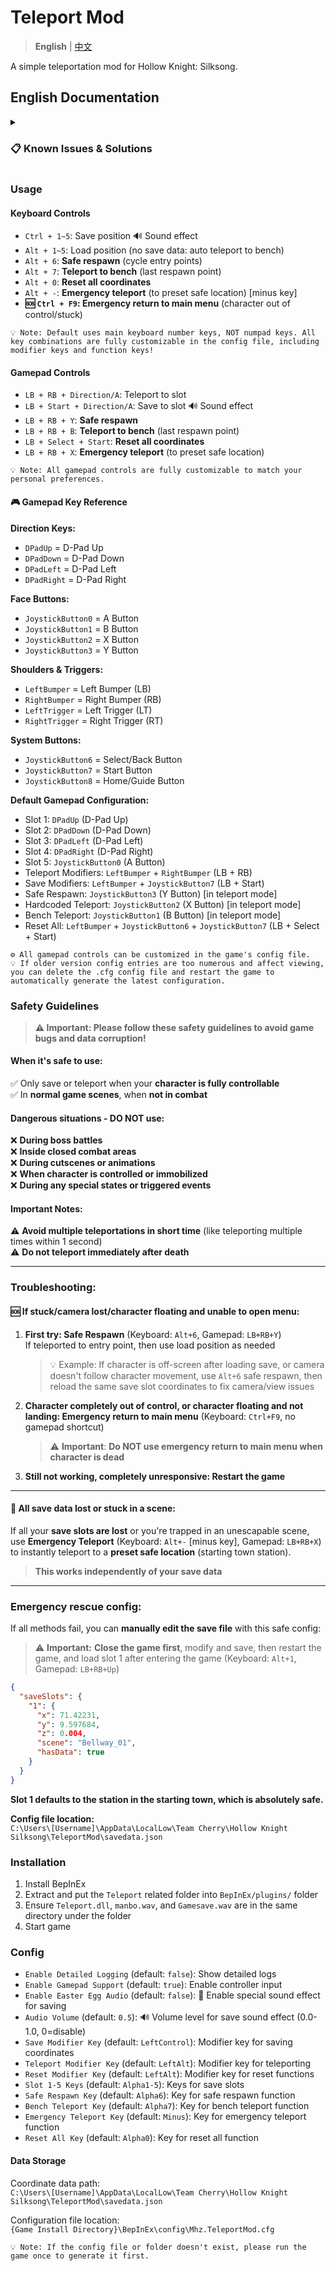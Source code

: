 # Teleport Mod

> **English** | [中文](README_zh.md)

A simple teleportation mod for Hollow Knight: Silksong.

## English Documentation

<details>
<summary><h3>📋 Known Issues & Solutions</h3></summary>

#### 🔧 Camera Issues
If you find the character is off-screen after teleporting, or the camera doesn't follow character movement (character walks directly out of screen boundaries), this is usually caused by skipping the game's camera transition mechanism during teleportation. For solutions, please refer to the Safe Respawn function in the [Troubleshooting Guide](#troubleshooting).

#### ⚠️ Teleporting to Unlocked Entry Points  
Both teleportation and Safe Respawn functions may sometimes teleport the character to unlocked entry points. Due to potential obstacles at unlocked entrances, the character might be "pushed into" unexpected closed areas. If you find yourself trapped in a scene that you cannot normally exit, please:
- Use **Teleport to Bench** function to return to the last save point
- Or use **Emergency Teleport** to return to a safe location
- Temporarily avoid saving coordinates in such areas

📍 **Special Note**: The "MEMORIUM" scene (requires double jump to reach) is prone to this issue. If teleported there before unlocking double jump, you will be trapped in the scene, please be extra careful.

</details>

### Usage

#### Keyboard Controls
- `Ctrl + 1~5`: Save position 🔊 Sound effect
- `Alt + 1~5`: Load position (no save data: auto teleport to bench)
- `Alt + 6`: **Safe respawn** (cycle entry points)
- `Alt + 7`: **Teleport to bench** (last respawn point)
- `Alt + 0`: **Reset all coordinates**
- `Alt + -`: **Emergency teleport** (to preset safe location) [minus key]
- **🆘 `Ctrl + F9`: Emergency return to main menu** (character out of control/stuck)

```
💡 Note: Default uses main keyboard number keys, NOT numpad keys. All key combinations are fully customizable in the config file, including modifier keys and function keys!
```

#### Gamepad Controls
- `LB + RB + Direction/A`: Teleport to slot
- `LB + Start + Direction/A`: Save to slot 🔊 Sound effect
- `LB + RB + Y`: **Safe respawn**
- `LB + RB + B`: **Teleport to bench** (last respawn point)
- `LB + Select + Start`: **Reset all coordinates**
- `LB + RB + X`: **Emergency teleport** (to preset safe location)

```
💡 Note: All gamepad controls are fully customizable to match your personal preferences.
```

#### 🎮 Gamepad Key Reference

**Direction Keys:**
- `DPadUp` = D-Pad Up
- `DPadDown` = D-Pad Down  
- `DPadLeft` = D-Pad Left
- `DPadRight` = D-Pad Right

**Face Buttons:**
- `JoystickButton0` = A Button
- `JoystickButton1` = B Button
- `JoystickButton2` = X Button
- `JoystickButton3` = Y Button

**Shoulders & Triggers:**
- `LeftBumper` = Left Bumper (LB)
- `RightBumper` = Right Bumper (RB)
- `LeftTrigger` = Left Trigger (LT)
- `RightTrigger` = Right Trigger (RT)

**System Buttons:**
- `JoystickButton6` = Select/Back Button
- `JoystickButton7` = Start Button
- `JoystickButton8` = Home/Guide Button

**Default Gamepad Configuration:**
- Slot 1: `DPadUp` (D-Pad Up)
- Slot 2: `DPadDown` (D-Pad Down)
- Slot 3: `DPadLeft` (D-Pad Left)
- Slot 4: `DPadRight` (D-Pad Right)
- Slot 5: `JoystickButton0` (A Button)
- Teleport Modifiers: `LeftBumper` + `RightBumper` (LB + RB)
- Save Modifiers: `LeftBumper` + `JoystickButton7` (LB + Start)
- Safe Respawn: `JoystickButton3` (Y Button) [in teleport mode]
- Hardcoded Teleport: `JoystickButton2` (X Button) [in teleport mode]
- Bench Teleport: `JoystickButton1` (B Button) [in teleport mode]
- Reset All: `LeftBumper` + `JoystickButton6` + `JoystickButton7` (LB + Select + Start)

```
⚙️ All gamepad controls can be customized in the game's config file.
💡 If older version config entries are too numerous and affect viewing, you can delete the .cfg config file and restart the game to automatically generate the latest configuration.
```

### Safety Guidelines

> **⚠️ Important: Please follow these safety guidelines to avoid game bugs and data corruption!**

#### When it's safe to use:
✅ Only save or teleport when your **character is fully controllable**  
✅ In **normal game scenes**, when **not in combat**

#### Dangerous situations - DO NOT use:
❌ **During boss battles**  
❌ **Inside closed combat areas**  
❌ **During cutscenes or animations**  
❌ **When character is controlled or immobilized**  
❌ **During any special states or triggered events**

#### Important Notes:
⚠️ **Avoid multiple teleportations in short time** (like teleporting multiple times within 1 second)  
⚠️ **Do not teleport immediately after death**

---

### Troubleshooting:

#### 🆘 If stuck/camera lost/character floating and unable to open menu:

1. **First try: Safe Respawn** (Keyboard: `Alt+6`, Gamepad: `LB+RB+Y`)  
   If teleported to entry point, then use load position as needed  
   > 💡 Example: If character is off-screen after loading save, or camera doesn't follow character movement, use `Alt+6` safe respawn, then reload the same save slot coordinates to fix camera/view issues

2. **Character completely out of control, or character floating and not landing: Emergency return to main menu** (Keyboard: `Ctrl+F9`, no gamepad shortcut)  
   > ⚠️ **Important**: **Do NOT use emergency return to main menu when character is dead**

3. **Still not working, completely unresponsive: Restart the game**

---

#### 🚨 All save data lost or stuck in a scene:

If all your **save slots are lost** or you're trapped in an unescapable scene, use **Emergency Teleport** (Keyboard: `Alt+-` [minus key], Gamepad: `LB+RB+X`) to instantly teleport to a **preset safe location** (starting town station).

> **This works independently of your save data**

---

### Emergency rescue config:

If all methods fail, you can **manually edit the save file** with this safe config:

> ⚠️ **Important:** **Close the game first**, modify and save, then restart the game, and load slot 1 after entering the game (Keyboard: `Alt+1`, Gamepad: `LB+RB+Up`)

```json
{
  "saveSlots": {
    "1": {
      "x": 71.42231,
      "y": 9.597684,
      "z": 0.004,
      "scene": "Bellway_01",
      "hasData": true
    }
  }
}
```

**Slot 1 defaults to the station in the starting town, which is absolutely safe.**

**Config file location:**  
`C:\Users\[Username]\AppData\LocalLow\Team Cherry\Hollow Knight Silksong\TeleportMod\savedata.json`

### Installation

1. Install BepInEx
2. Extract and put the `Teleport` related folder into `BepInEx/plugins/` folder
3. Ensure `Teleport.dll`, `manbo.wav`, and `Gamesave.wav` are in the same directory under the folder
4. Start game

### Config

- `Enable Detailed Logging` (default: `false`): Show detailed logs
- `Enable Gamepad Support` (default: `true`): Enable controller input
- `Enable Easter Egg Audio` (default: `false`): 🎵 Enable special sound effect for saving
- `Audio Volume` (default: `0.5`): 🔊 Volume level for save sound effect (0.0-1.0, 0=disable)
- `Save Modifier Key` (default: `LeftControl`): Modifier key for saving coordinates
- `Teleport Modifier Key` (default: `LeftAlt`): Modifier key for teleporting
- `Reset Modifier Key` (default: `LeftAlt`): Modifier key for reset functions
- `Slot 1-5 Keys` (default: `Alpha1-5`): Keys for save slots
- `Safe Respawn Key` (default: `Alpha6`): Key for safe respawn function
- `Bench Teleport Key` (default: `Alpha7`): Key for bench teleport function
- `Emergency Teleport Key` (default: `Minus`): Key for emergency teleport function
- `Reset All Key` (default: `Alpha0`): Key for reset all function

#### Data Storage
Coordinate data path:  
`C:\Users\[Username]\AppData\LocalLow\Team Cherry\Hollow Knight Silksong\TeleportMod\savedata.json`

Configuration file location:  
`{Game Install Directory}\BepInEx\config\Mhz.TeleportMod.cfg`

```
💡 Note: If the config file or folder doesn't exist, please run the game once to generate it first.
```
